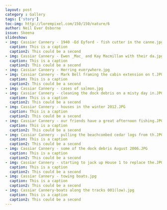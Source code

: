 ```yaml
---
layout: post
category : Gallery
tags: ['story']
toc-img: http://lorempixel.com/150/150/nature/6
author: Neil Ever Osborne
issue: Skeena
slideshow:
- img: Cassiar Cannery - 1940 -Ed Eyford - fish cutter in the canne.jpg
  caption: This is a caption
  caption2: This could be a second
- img: Cassiar Cannery - Ewen _Mac_ and Kay Macmillan with their da.jpg
  caption: This is a caption
  caption2: This could be a second
- img: Cassiar Cannery - Herring everywhere.jpg
- img: Cassiar Cannery - Mark Bell framing the cabin extension on t.JPG
  caption: This is a caption
  caption2: This could be a second
- img: Cassiar Cannery - cases of salmon.jpg
- img: Cassiar Cannery - cleaning the dock debris on a misty day in.JPG
  caption: This is a caption
  caption2: This could be a second
- img: Cassiar Cannery - houses in the winter 2012.JPG
  caption: This is a caption
  caption2: This could be a second
- img: Cassiar Cannery - our friends have a great afternoon fishing.JPG
  caption: This is a caption
  caption2: This could be a second
- img: Cassiar Cannery - pulling the beachcombed cedar logs from th.JPG
  caption: This is a caption
  caption2: This could be a second
- img: Cassiar Cannery - some of the dock debris August 2006.JPG
  caption: This is a caption
  caption2: This could be a second
- img: Cassiar Cannery - starting to jack up House 1 to replace the.JPG
  caption: This is a caption
  caption2: This could be a second
- img: Cassiar Cannery - towing boats.jpg
  caption: This is a caption
  caption2: This could be a second
- img: Cassiar Cannery-boats along the tracks 001(low).jpg
  caption: This is a caption
  caption2: This could be a second
---
```

